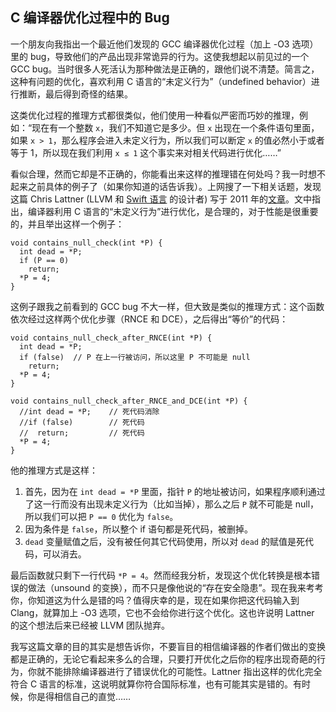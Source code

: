 ## C 编译器优化过程中的 Bug

一个朋友向我指出一个最近他们发现的 GCC 编译器优化过程（加上 -O3 选项）里的 bug，导致他们的产品出现非常诡异的行为。这使我想起以前见过的一个 GCC bug。当时很多人死活认为那种做法是正确的，跟他们说不清楚。简言之，这种有问题的优化，喜欢利用 C 语言的“未定义行为”（undefined behavior）进行推断，最后得到奇怪的结果。

这类优化过程的推理方式都很类似，他们使用一种看似严密而巧妙的推理，例如：“现在有一个整数 `x`，我们不知道它是多少。但 `x` 出现在一个条件语句里面，如果 `x > 1`，那么程序会进入未定义行为，所以我们可以断定 `x` 的值必然小于或者等于 1，所以现在我们利用 `x ≤ 1` 这个事实来对相关代码进行优化……”

看似合理，然而它却是不正确的，你能看出来这样的推理错在何处吗？我一时想不起来之前具体的例子了（如果你知道的话告诉我）。上网搜了一下相关话题，发现这篇 Chris Lattner (LLVM 和 [Swift 语言](http://www.yinwang.org/blog-cn/2016/06/06/swift) 的设计者) 写于 2011 年的[文章](http://blog.llvm.org/2011/05/what-every-c-programmer-should-know_14.html)。文中指出，编译器利用 C 语言的“未定义行为”进行优化，是合理的，对于性能是很重要的，并且举出这样一个例子：

<div class="language-c highlighter-rouge">

<div class="highlight">

    void contains_null_check(int *P) {
      int dead = *P;
      if (P == 0)
        return;
      *P = 4;
    }

</div>

</div>

这例子跟我之前看到的 GCC bug 不大一样，但大致是类似的推理方式：这个函数依次经过这样两个优化步骤（RNCE 和 DCE），之后得出“等价”的代码：

<div class="language-c highlighter-rouge">

<div class="highlight">

    void contains_null_check_after_RNCE(int *P) {
      int dead = *P;
      if (false)  // P 在上一行被访问，所以这里 P 不可能是 null
        return;
      *P = 4;
    }

</div>

</div>

<div class="language-c highlighter-rouge">

<div class="highlight">

    void contains_null_check_after_RNCE_and_DCE(int *P) {
      //int dead = *P;    // 死代码消除
      //if (false)        // 死代码
      //  return;         // 死代码
      *P = 4;
    }

</div>

</div>

他的推理方式是这样：

1.  首先，因为在 `int dead = *P` 里面，指针 `P` 的地址被访问，如果程序顺利通过了这一行而没有出现未定义行为（比如当掉），那么之后 `P` 就不可能是 null，所以我们可以把 `P == 0` 优化为 `false`。
2.  因为条件是 `false`，所以整个 if 语句都是死代码，被删掉。
3.  `dead` 变量赋值之后，没有被任何其它代码使用，所以对 `dead` 的赋值是死代码，可以消去。

最后函数就只剩下一行代码 `*P = 4`。然而经我分析，发现这个优化转换是根本错误的做法（unsound 的变换），而不只是像他说的“存在安全隐患”。现在我来考考你，你知道这为什么是错的吗？值得庆幸的是，现在如果你把这代码输入到 Clang，就算加上 -O3 选项，它也不会给你进行这个优化。这也许说明 Lattner 的这个想法后来已经被 LLVM 团队抛弃。

我写这篇文章的目的其实是想告诉你，不要盲目的相信编译器的作者们做出的变换都是正确的，无论它看起来多么的合理，只要打开优化之后你的程序出现奇葩的行为，你就不能排除编译器进行了错误优化的可能性。Lattner 指出这样的优化完全符合 C 语言的标准，这说明就算你符合国际标准，也有可能其实是错的。有时候，你是得相信自己的直觉……

